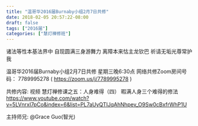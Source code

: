 ```yaml
---
title: "温哥华2016届Burnaby小组2月7日共修"
date: 2018-02-05 20:57:22-08:00
draft: false
tags: ["2016届"]
categories: ["慧灯禅修班"]
---
```

诸法等性本基法界中 自现圆满三身游舞力
离障本来怙主龙钦巴 祈请无垢光尊常护我

温哥华2016届Burnaby小组2月7日共修
星期三晚6:30点
网络共修Zoom房间号码： 7789995278 ( https://zoom.us/j/7789995278 )

共修内容: 
视频 慧灯禅修课之五：人身难得（四）	暇满人身三个难得的修法 
https://www.youtube.com/watch?v=5LVnrxI7pCo&index=6&list=PL7aUyQTIJqAhNhpev_O9Sw0cBxfrWhP1U

主持师兄: @Grace Guo(智光)
